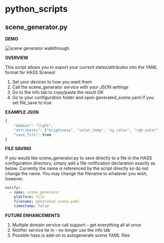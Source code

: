 # python_scripts

## scene_generator.py

**DEMO**

![scene generator walkthrough](https://github.com/sunnythaper/python_scripts/raw/master/readme-assets/scene_generator.gif)

**OVERVIEW**

This script allows you to export your current states/attributes into the YAML format for HASS Scenes!

1. Set your devices to how you want them
2. Call the scene_generator service with your JSON settings
3. Go to the info tab to copy/paste the result
OR
3. Go to your configuration folder and open generated_scene.yaml if you set file_save to true

**EXAMPLE JSON**

```js
{
    "domain": "light",
    "attributes": ["brightness", "color_temp", "xy_color", "rgb_color"],
    "save_file": true
}
```

**FILE SAVING**

If you would like scene_generator.py to save directly to a file in the HASS configuration directory, simply add a file notification declaration exactly as below. Currently the name is referenced by the script directly so do not change the name. You may change the filename to whatever you wish, however.

```yaml
notify:
  - name: scene_generator
    platform: file
    filename: generated_scene.yaml
    timestamp: false
```

**FUTURE ENHANCEMENTS**

1. Multiple domain service call support - get everything all at once
2. Notifier service tie in - no longer use the info tab
3. Possible hass.io add-on to autogenerate scene YAML files
